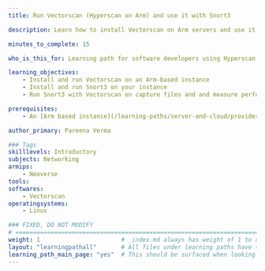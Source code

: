```yaml
---
title: Run Vectorscan (Hyperscan on Arm) and use it with Snort3

description: Learn how to install Vectorscan on Arm servers and use it with Snort3

minutes_to_complete: 15

who_is_this_for: Learning path for software developers using Hyperscan optimized for Arm with deep packet inspection applications like Snort on Arm servers.

learning_objectives:
    - Install and run Vectorscan on an Arm-based instance
    - Install and run Snort3 on your instance
    - Run Snort3 with Vectorscan on capture files and and measure performance.

prerequisites:
    - An [Arm based instance](/learning-paths/server-and-cloud/providers) from an appropriate cloud service provider.

author_primary: Pareena Verma

### Tags
skilllevels: Introductory
subjects: Networking
armips:
    - Neoverse
tools:
softwares:
    - Vectorscan
operatingsystems:
    - Linux

### FIXED, DO NOT MODIFY
# ================================================================================
weight: 1                       # _index.md always has weight of 1 to order correctly
layout: "learningpathall"       # All files under learning paths have this same wrapper
learning_path_main_page: "yes"  # This should be surfaced when looking for related content. Only set for _index.md of learning path content.
---
```

